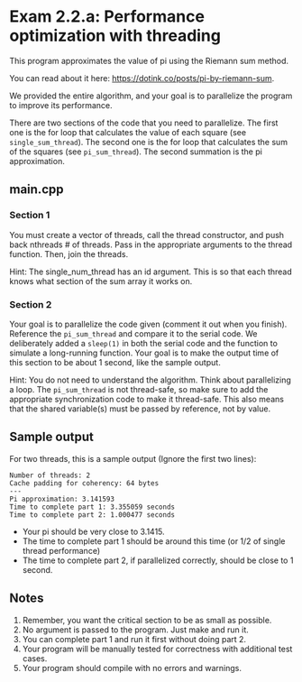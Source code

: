 # Exam 2.2.a: Performance optimization with threading

This program approximates the value of pi using the Riemann sum method.

You can read about it here: https://dotink.co/posts/pi-by-riemann-sum.

We provided the entire algorithm, and your goal is to parallelize the program to improve its performance.

There are two sections of the code that you need to parallelize. The first one is the for loop that calculates the value of each square (see `single_sum_thread`). The second one is the for loop that calculates the sum of the squares (see `pi_sum_thread`). The second summation is the pi approximation.

## main.cpp
### Section 1
You must create a vector of threads, call the thread constructor, and push back nthreads # of threads. Pass in the appropriate arguments to the thread function. Then, join the threads.

Hint: The single_num_thread has an id argument. This is so that each thread knows what section of the sum array it works on.

### Section 2
Your goal is to parallelize the code given (comment it out when you finish). Reference the `pi_sum_thread` and compare it to the serial code. We deliberately added a `sleep(1)` in both the serial code and the function to simulate a long-running function. Your goal is to make the output time of this section to be about 1 second, like the sample output.

Hint: You do not need to understand the algorithm. Think about parallelizing a loop. The `pi_sum_thread` is not thread-safe, so make sure to add the appropriate synchronization code to make it thread-safe. This also means that the shared variable(s) must be passed by reference, not by value.

## Sample output
For two threads, this is a sample output (Ignore the first two lines):
```
Number of threads: 2
Cache padding for coherency: 64 bytes
---
Pi approximation: 3.141593
Time to complete part 1: 3.355059 seconds
Time to complete part 2: 1.000477 seconds
```
- Your pi should be very close to 3.1415.
- The time to complete part 1 should be around this time (or 1/2 of single thread performance)
- The time to complete part 2, if parallelized correctly, should be close to 1 second.

## Notes
1. Remember, you want the critical section to be as small as possible.
1. No argument is passed to the program. Just make and run it.
1. You can complete part 1 and run it first without doing part 2.
1. Your program will be manually tested for correctness with additional test cases.
1. Your program should compile with no errors and warnings.
